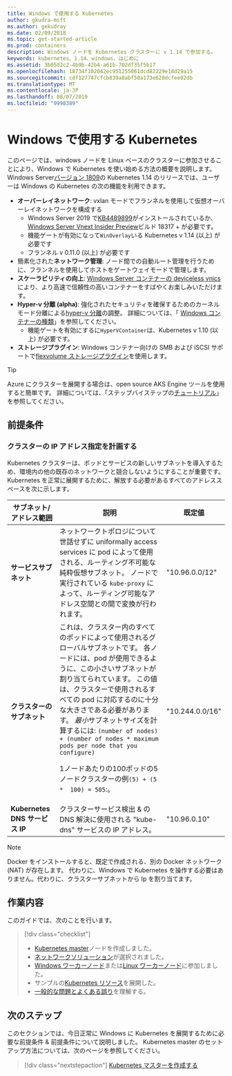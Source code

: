 ```yaml
---
title: Windows で使用する Kubernetes
author: gkudra-msft
ms.author: gekudray
ms.date: 02/09/2018
ms.topic: get-started-article
ms.prod: containers
description: Windows ノードを Kubernetes クラスターに v 1.14 で参加する。
keywords: kubernetes、1.14、windows、はじめに
ms.assetid: 3b05d2c2-4b9b-42b4-a61b-702df35f5b17
ms.openlocfilehash: 18734f102042ec951255061dcd82229e18d29a15
ms.sourcegitcommit: cdf127747cfcb839a8abf50a173e628dcfee02db
ms.translationtype: MT
ms.contentlocale: ja-JP
ms.lasthandoff: 08/07/2019
ms.locfileid: "9998389"
---
```

# <a name="kubernetes-on-windows"></a>Windows で使用する Kubernetes

このページでは、windows ノードを Linux ベースのクラスターに参加させることにより、Windows で Kubernetes を使い始める方法の概要を説明します。 Windows Server[バージョン 1809](https://docs.microsoft.com/windows-server/get-started/whats-new-in-windows-server-1809#container-networking-with-kubernetes)の Kubernetes 1.14 のリリースでは、ユーザーは Windows の Kubernetes の次の機能を利用できます。

- **オーバーレイネットワーク**: vxlan モードでフランネルを使用して仮想オーバーレイネットワークを構成する
    - Windows Server 2019 で[KB4489899](https://support.microsoft.com/help/4489899)がインストールされているか、 [Windows Server Vnext Insider Preview](https://blogs.windows.com/windowsexperience/tag/windows-insider-program/)ビルド 18317 + が必要です。
    - 機能ゲートが有効になって`WinOverlay`いる Kubernetes v 1.14 (以上) が必要です
    - フランネル v 0.11.0 (以上) が必要です
- 簡素化された**ネットワーク管理**: ノード間での自動ルート管理を行うために、フランネルを使用してホストをゲートウェイモードで管理します。
- **スケーラビリティの向上**: [Windows Server コンテナーの deviceless vnics](https://techcommunity.microsoft.com/t5/Networking-Blog/Network-start-up-and-performance-improvements-in-Windows-10/ba-p/339716)により、より高速で信頼性の高いコンテナーをすばやくお楽しみいただけます。
- **Hyper-v 分離 (alpha)**: 強化されたセキュリティを確保するためのカーネルモード分離による[hyper-v 分離](https://kubernetes.io/docs/getting-started-guides/windows/#hyper-v-containers)の調整。 詳細については、「 [Windows コンテナーの種類](https://docs.microsoft.com/virtualization/windowscontainers/about/#windows-container-types)」を参照してください。
    - 機能ゲートを有効にするに`HyperVContainer`は、Kubernetes v 1.10 (以上) が必要です。
- **ストレージプラグイン**: Windows コンテナー向けの SMB および iSCSI サポートで[flexvolume ストレージプラグイン](https://github.com/Microsoft/K8s-Storage-Plugins)を使用します。

>[!TIP]
>Azure にクラスターを展開する場合は、open source AKS Engine ツールを使用すると簡単です。 詳細については、「ステップバイステップの[チュートリアル](https://github.com/Azure/aks-engine/blob/master/docs/topics/windows.md)」を参照してください。

## <a name="prerequisites"></a>前提条件

### <a name="plan-ip-addressing-for-your-cluster"></a>クラスターの IP アドレス指定を計画する

<a name="definitions"></a>Kubernetes クラスターは、ポッドとサービスの新しいサブネットを導入するため、環境内の他の既存のネットワークと競合しないようにすることが重要です。 Kubernetes を正常に展開するために、解放する必要があるすべてのアドレススペースを次に示します。

| サブネット/アドレス範囲 | 説明 | 既定値 |
| --------- | ------------- | ------------- |
| <a name="service-subnet-def"></a>**サービスサブネット** | ネットワークトポロジについて世話せずに uniformally access services に pod によって使用される、ルーティング不可能な純粋仮想サブネット。 ノードで実行されている `kube-proxy` によって、ルーティング可能なアドレス空間との間で変換が行われます。 | "10.96.0.0/12" |
| <a name="cluster-subnet-def"></a>**クラスターのサブネット** |  これは、クラスター内のすべてのポッドによって使用されるグローバルサブネットです。 各ノードには、pod が使用できるように、この小さいサブネットが割り当てられています。 この値は、クラスターで使用されるすべての pod に対応するのに十分な大きさである必要があります。 *最小*サブネットサイズを計算するには: `(number of nodes) + (number of nodes * maximum pods per node that you configure)` <p/>1ノードあたりの100ポッドの5ノードクラスターの例`(5) + (5 *  100) = 505`:。  | "10.244.0.0/16" |
| **Kubernetes DNS サービス IP** | クラスターサービス検出 & の DNS 解決に使用される "kube-dns" サービスの IP アドレス。 | "10.96.0.10" |

> [!NOTE]
> Docker をインストールすると、既定で作成される、別の Docker ネットワーク (NAT) が存在します。 代わりに、Windows で Kubernetes を操作する必要はありません。代わりに、クラスターサブネットから Ip を割り当てます。

## <a name="what-you-will-accomplish"></a>作業内容

このガイドでは、次のことを行います。

> [!div class="checklist"]
> * [Kubernetes master](./creating-a-linux-master.md)ノードを作成しました。  
> * [ネットワークソリューション](./network-topologies.md)が選択されました。  
> * [Windows ワーカーノード](./joining-windows-workers.md)または[Linux ワーカーノード](./joining-linux-workers.md)に参加しました。  
> * サンプルの[Kubernetes リソース](./deploying-resources.md)を展開した。  
> * [一般的な問題とよくある誤り](./common-problems.md)を理解する。

## <a name="next-steps"></a>次のステップ

このセクションでは、今日正常に Windows に Kubernetes を展開するために必要な前提条件 & 前提条件について説明しました。 Kubernetes master のセットアップ方法については、次のページを参照してください。

>[!div class="nextstepaction"]
>[Kubernetes マスターを作成する](./creating-a-linux-master.md)